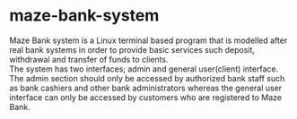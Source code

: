# maze-bank-system
Maze Bank system is a Linux terminal based program that is modelled after real bank systems in order to provide basic services such deposit, withdrawal and transfer of funds to clients.<br>
The system has two interfaces; admin and general user(client) interface.<br>
The admin section should only be accessed by authorized bank staff such as bank cashiers and other bank administrators whereas the general user interface can only be accessed by customers who are registered to Maze Bank.
